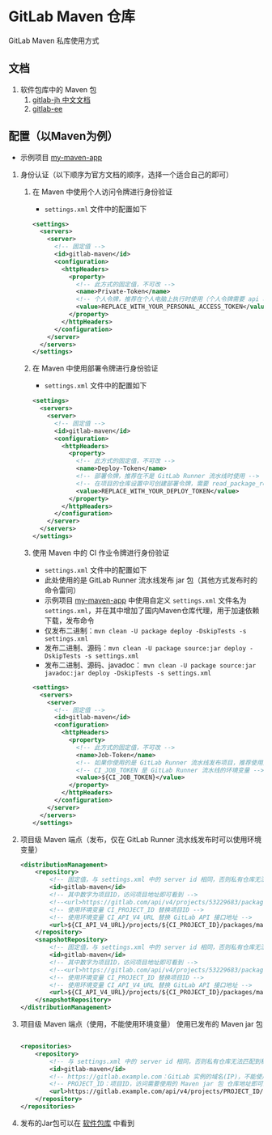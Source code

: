 # GitLab Maven 仓库

GitLab Maven 私库使用方式

## 文档

1. 软件包库中的 Maven 包
    1. [gitlab-jh 中文文档](https://docs.gitlab.cn/jh/user/packages/maven_repository/)
    2. [gitlab-ee](https://docs.gitlab.com/ee/user/packages/maven_repository/)

## 配置（以Maven为例）

- 示例项目 [my-maven-app](https://gitlab.com/xuxiaowei-com-cn/my-maven-app)

1. 身份认证（以下顺序为官方文档的顺序，选择一个适合自己的即可）
    1. 在 Maven 中使用个人访问令牌进行身份验证
        - `settings.xml` 文件中的配置如下
        ```xml
        <settings>
          <servers>
            <server>
              <!-- 固定值 -->
              <id>gitlab-maven</id>
              <configuration>
                <httpHeaders>
                  <property>
                    <!-- 此方式的固定值，不可改 -->
                    <name>Private-Token</name>
                    <!-- 个人令牌，推荐在个人电脑上执行时使用（个人令牌需要 api 权限） -->
                    <value>REPLACE_WITH_YOUR_PERSONAL_ACCESS_TOKEN</value>
                  </property>
                </httpHeaders>
              </configuration>
            </server>
          </servers>
        </settings>
        ```

    2. 在 Maven 中使用部署令牌进行身份验证
        - `settings.xml` 文件中的配置如下
        ```xml
        <settings>
          <servers>
            <server>
              <!-- 固定值 -->
              <id>gitlab-maven</id>
              <configuration>
                <httpHeaders>
                  <property>
                    <!-- 此方式的固定值，不可改 -->
                    <name>Deploy-Token</name>
                    <!-- 部署令牌，推荐在不是 GitLab Runner 流水线时使用 -->
                    <!-- 在项目的仓库设置中可创建部署令牌，需要 read_package_registry、write_package_registry 权限 -->
                    <value>REPLACE_WITH_YOUR_DEPLOY_TOKEN</value>
                  </property>
                </httpHeaders>
              </configuration>
            </server>
          </servers>
        </settings>
        ```

    3. 使用 Maven 中的 CI 作业令牌进行身份验证
        - `settings.xml` 文件中的配置如下
        - 此处使用的是 GitLab Runner 流水线发布 jar 包（其他方式发布时的命令雷同）
        - 示例项目 [my-maven-app](https://gitlab.com/xuxiaowei-com-cn/my-maven-app) 中使用自定义 `settings.xml`
          文件名为 `settings.xml`，并在其中增加了国内Maven仓库代理，用于加速依赖下载，发布命令
        - 仅发布二进制：`mvn clean -U package deploy -DskipTests -s settings.xml`
        - 发布二进制、源码：`mvn clean -U package source:jar deploy -DskipTests -s settings.xml`
        - 发布二进制、源码、javadoc：
          `mvn clean -U package source:jar javadoc:jar deploy -DskipTests -s settings.xml`
        ```xml
        <settings>
          <servers>
            <server>
              <!-- 固定值 -->
              <id>gitlab-maven</id>
              <configuration>
                <httpHeaders>
                  <property>
                    <!-- 此方式的固定值，不可改 -->
                    <name>Job-Token</name>
                    <!-- 如果你使用的是 GitLab Runner 流水线发布项目，推荐使用此方式 -->
                    <!-- CI_JOB_TOKEN 是 GitLab Runner 流水线的环境变量 -->
                    <value>${CI_JOB_TOKEN}</value>
                  </property>
                </httpHeaders>
              </configuration>
            </server>
          </servers>
        </settings>
        ```

2. 项目级 Maven 端点（发布，仅在 GitLab Runner 流水线发布时可以使用环境变量）
    ```xml
    <distributionManagement>
        <repository>
            <!-- 固定值，与 settings.xml 中的 server id 相同，否则私有仓库无法匹配到秘钥发布 -->
            <id>gitlab-maven</id>
            <!-- 其中数字为项目ID，访问项目地址即可看到 -->
            <!--<url>https://gitlab.com/api/v4/projects/53229683/packages/maven</url>-->
            <!-- 使用环境变量 CI_PROJECT_ID 替换项目ID -->
            <!-- 使用环境变量 CI_API_V4_URL 替换 GitLab API 接口地址 -->
            <url>${CI_API_V4_URL}/projects/${CI_PROJECT_ID}/packages/maven</url>
        </repository>
        <snapshotRepository>
            <!-- 固定值，与 settings.xml 中的 server id 相同，否则私有仓库无法匹配到秘钥发布 -->
            <id>gitlab-maven</id>
            <!-- 其中数字为项目ID，访问项目地址即可看到 -->
            <!--<url>https://gitlab.com/api/v4/projects/53229683/packages/maven</url>-->
            <!-- 使用环境变量 CI_PROJECT_ID 替换项目ID -->
            <!-- 使用环境变量 CI_API_V4_URL 替换 GitLab API 接口地址 -->
            <url>${CI_API_V4_URL}/projects/${CI_PROJECT_ID}/packages/maven</url>
        </snapshotRepository>
    </distributionManagement>
    ```

3. 项目级 Maven 端点（使用，不能使用环境变量）
   使用已发布的 Maven jar 包

    ```xml
    
    <repositories>
        <repository>
            <!-- 与 settings.xml 中的 server id 相同，否则私有仓库无法匹配到秘钥发布 -->
            <id>gitlab-maven</id>
            <!-- https://gitlab.example.com：GitLab 实例的域名(IP)，不能使用环境变量 -->
            <!-- PROJECT_ID：项目ID，访问需要使用的 Maven jar 包 仓库地址即可查看到项目ID -->
            <url>https://gitlab.example.com/api/v4/projects/PROJECT_ID/packages/maven</url>
        </repository>
    </repositories>
    ```

4. 发布的Jar包可以在 [软件包库](https://gitlab.com/xuxiaowei-com-cn/my-maven-app/-/packages) 中看到
